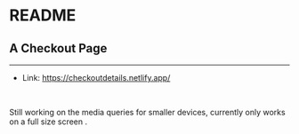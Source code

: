 # README

 <h2>A Checkout Page</h2> 
 <hr>

* Link: https://checkoutdetails.netlify.app/

<br/>

<p>Still working on the media queries for smaller devices,
  currently only works on a full size screen . 
</p>
